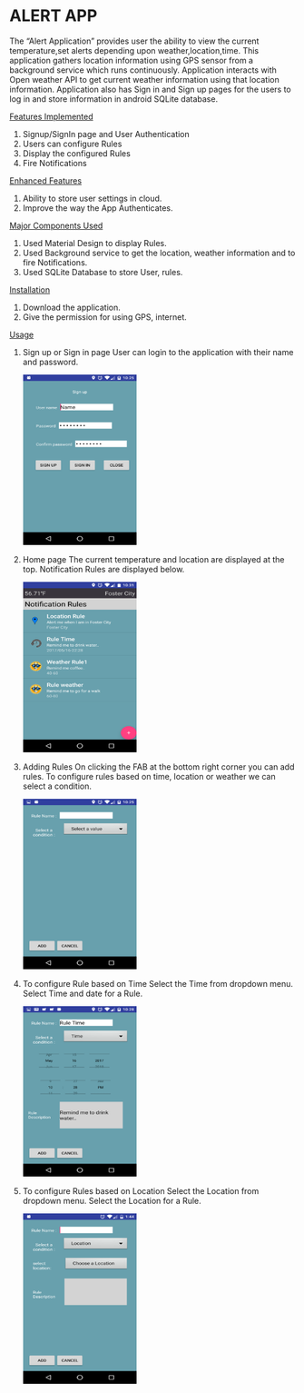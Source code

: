 
ALERT APP
=========

The “Alert Application” provides user the ability to view the current temperature,set alerts depending upon weather,location,time. This application gathers location information using GPS sensor from a background service which runs continuously. Application interacts with Open weather API to get current weather information using that location information. Application also has Sign in and Sign up pages for the users to log in and store information in android SQLite database.

<u>Features Implemented</u>

1.  Signup/SignIn page and User Authentication
2.  Users can configure Rules
3.  Display the configured Rules
4.  Fire Notifications

<u>Enhanced Features</u>

1.  Ability to store user settings in cloud.
2.  Improve the way the App Authenticates.

<u>Major Components Used</u>

1.  Used Material Design to display Rules.
2.  Used Background service to get the location, weather information and to fire Notifications.
3.  Used SQLite Database to store User, rules.

<u> Installation</u>

1.  Download the application.
2.  Give the permission for using GPS, internet.

<u>Usage </u>

1.  Sign up or Sign in page
    User can login to the application with their name and password.

    <img src="https://raw.githubusercontent.com/kusumasric/androidapp/master/screens/Signup.png" width="200" height="300" />

2.  Home page
    The current temperature and location are displayed at the top.
    Notification Rules are displayed below.

    <img src="https://raw.githubusercontent.com/kusumasric/androidapp/master/screens/listrules.png" width="200" height="300" />

3.  Adding Rules
    On clicking the FAB at the bottom right corner you can add rules.
    To configure rules based on time, location or weather we can select a condition.

    <img src="https://raw.githubusercontent.com/kusumasric/androidapp/master/screens/select%20condition.png" width="200" height="300" />

4.  To configure Rule based on Time
    Select the Time from dropdown menu.
    Select Time and date for a Rule.

    <img src="https://raw.githubusercontent.com/kusumasric/androidapp/master/screens/datetime.png" width="200" height="300" />

5.  To configure Rules based on Location
    Select the Location from dropdown menu.
    Select the Location for a Rule.

    <img src="https://raw.githubusercontent.com/kusumasric/androidapp/master/screens/location.png" width="200" height="300" />
